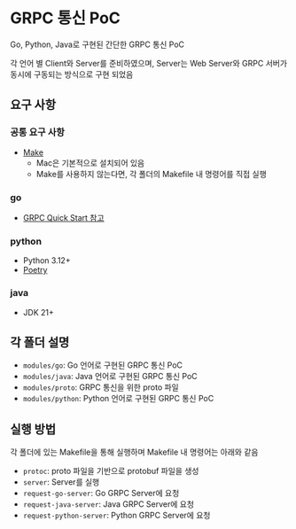 # GRPC 통신 PoC

Go, Python, Java로 구현된 간단한 GRPC 통신 PoC

각 언어 별 Client와 Server를 준비하였으며, Server는 Web Server와 GRPC 서버가 동시에 구동되는 방식으로 구현 되었음

## 요구 사항

### 공통 요구 사항

- [Make](https://www.gnu.org/software/make/)
    - Mac은 기본적으로 설치되어 있음
    - Make를 사용하지 않는다면, 각 폴더의 Makefile 내 명령어를 직접 실행

### go

- [GRPC Quick Start 참고](https://grpc.io/docs/languages/go/quickstart/#prerequisites)

### python

- Python 3.12+
- [Poetry](https://python-poetry.org/)

### java

- JDK 21+

## 각 폴더 설명

- `modules/go`: Go 언어로 구현된 GRPC 통신 PoC
- `modules/java`: Java 언어로 구현된 GRPC 통신 PoC
- `modules/proto`: GRPC 통신을 위한 proto 파일
- `modules/python`: Python 언어로 구현된 GRPC 통신 PoC

## 실행 방법

각 폴더에 있는 Makefile을 통해 실행하며 Makefile 내 명령어는 아래와 같음

- `protoc`: proto 파일을 기반으로 protobuf 파일을 생성
- `server`: Server를 실행
- `request-go-server`: Go GRPC Server에 요청
- `request-java-server`: Java GRPC Server에 요청
- `request-python-server`: Python GRPC Server에 요청
